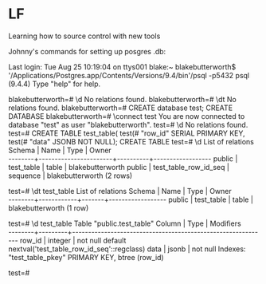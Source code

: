 # LF
Learning how to source control with new tools 

Johnny's commands for setting up posgres .db:

Last login: Tue Aug 25 10:19:04 on ttys001
blake:~ blakebutterworth$ '/Applications/Postgres.app/Contents/Versions/9.4/bin'/psql -p5432
psql (9.4.4)
Type "help" for help.

blakebutterworth=# \d
No relations found.
blakebutterworth=# \dt
No relations found.
blakebutterworth=# CREATE database test;
CREATE DATABASE
blakebutterworth=# \connect test
You are now connected to database "test" as user "blakebutterworth".
test=# \d
No relations found.
test=# CREATE TABLE test_table(
test(# "row_id" SERIAL PRIMARY KEY,
test(# "data" JSONB NOT NULL);
CREATE TABLE
test=# \d
                      List of relations
 Schema |         Name          |   Type   |      Owner       
--------+-----------------------+----------+------------------
 public | test_table            | table    | blakebutterworth
 public | test_table_row_id_seq | sequence | blakebutterworth
(2 rows)

test=# \dt test_table
               List of relations
 Schema |    Name    | Type  |      Owner       
--------+------------+-------+------------------
 public | test_table | table | blakebutterworth
(1 row)

test=# \d test_table
                           Table "public.test_table"
 Column |  Type   |                          Modifiers                          
--------+---------+-------------------------------------------------------------
 row_id | integer | not null default nextval('test_table_row_id_seq'::regclass)
 data   | jsonb   | not null
Indexes:
    "test_table_pkey" PRIMARY KEY, btree (row_id)

test=# 
